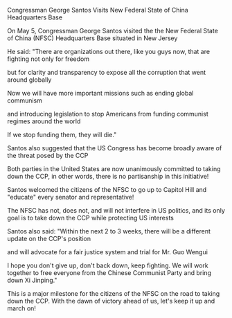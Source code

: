 Congressman George Santos Visits New Federal State of China Headquarters Base

On May 5, Congressman George Santos visited the the New Federal State of China (NFSC) Headquarters Base situated in New Jersey

   

 He said: "There are organizations out there, like you guys now, that are fighting not only for freedom

   

 but for clarity and transparency to expose all the corruption that went around globally



 Now we will have more important missions such as ending global communism

   

 and introducing legislation to stop Americans from funding communist regimes around the world

   

 If we stop funding them, they will die."

   

 Santos also suggested that the US Congress has become broadly aware of the threat posed by the CCP

   

 Both parties in the United States are now unanimously committed to taking down the CCP, in other words, there is no partisanship in this initiative!

   

 Santos welcomed the citizens of the NFSC to go up to Capitol Hill and "educate" every senator and representative!

 The NFSC has not, does not, and will not interfere in US politics, and its only goal is to take down the CCP while protecting US interests

 Santos also said: "Within the next 2 to 3 weeks, there will be a different update on the CCP's position

   

 and will advocate for a fair justice system and trial for Mr. Guo Wengui

   

 I hope you don't give up, don't back down, keep fighting. We will work together to free everyone from the Chinese Communist Party and bring down Xi Jinping."

   

 This is a major milestone for the citizens of the NFSC on the road to taking down the CCP. With the dawn of victory ahead of us, let's keep it up and march on!
